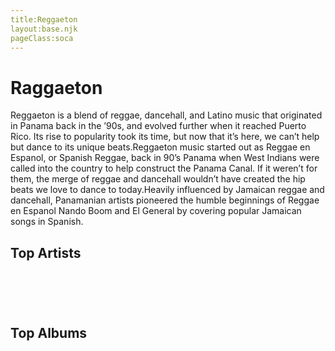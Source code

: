 ```yaml
---
title:Reggaeton
layout:base.njk
pageClass:soca
---
```

<h1 class="subgenre-title"> Raggaeton<!-- sub genre name--></h1>

<p class="summary"> Reggaeton is a blend of reggae, dancehall, and Latino music that originated in Panama back in the ’90s, and evolved further when it reached Puerto Rico. Its rise to popularity took its time, but now that it’s here, we can’t help but dance to its unique beats.Reggaeton music started out as Reggae en Espanol, or Spanish Reggae, back in 90’s Panama when West Indians were called into the country to help construct the Panama Canal. If it weren’t for them, the merge of reggae and dancehall wouldn’t have created the hip beats we love to dance to today.Heavily influenced by Jamaican reggae and dancehall, Panamanian artists pioneered the humble beginnings of Reggae en Espanol Nando Boom and El General by covering popular Jamaican songs in Spanish.
<!-- subgenre summary--></p>

<!-- top album and artist section-->

<section class="top">
<h2>Top Artists</h2>
<div class="artist">
<figure>
<img src="" alt="">
<figcaption></figcaption>
</img>
</figure>
<figure>
<img src="" alt="">
<figcaption></figcaption>
</img>
</figure>
<figure>
<img src="" alt="">
<figcaption></figcaption>
</img>
</figure>
<figure>
<img src="" alt="">
<figcaption></figcaption>
</img>
</figure>
<figure>
<img src="" alt="">
<figcaption></figcaption>
</img>
</figure>
</div>
</section>

<section class="top">
<h2>Top Albums</h2>
<div class="albums">
<figure>
<img src="" alt="">
<figcaption></figcaption>
</img>
</figure>
<figure>
<img src="" alt="">
<figcaption></figcaption>
</img>
</figure>
<figure>
<img src="" alt="">
<figcaption></figcaption>
</img>
</figure>
<figure>
<img src="" alt="">
<figcaption></figcaption>
</img>
</figure>
<figure>
<img src="" alt="">
<figcaption></figcaption>
</img>
</figure>
</div>
</section>

<!-- suggestion section, still figuring out how to format this using the bubble diagram from the wireframe-->
